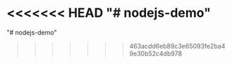 <<<<<<< HEAD
"# nodejs-demo" 
=======
"# nodejs-demo" 
>>>>>>> 463acdd6eb89c3e65093fe2ba49e30b52c4db978

